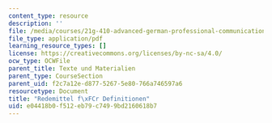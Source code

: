 ```yaml
---
content_type: resource
description: ''
file: /media/courses/21g-410-advanced-german-professional-communication-spring-2017/e04418b0f512eb79c7499bd2160618b7_21G_410s17_W10_M26.pdf
file_type: application/pdf
learning_resource_types: []
license: https://creativecommons.org/licenses/by-nc-sa/4.0/
ocw_type: OCWFile
parent_title: Texte und Materialien
parent_type: CourseSection
parent_uid: f2c7a12e-d877-5267-5e80-766a746597a6
resourcetype: Document
title: "Redemittel f\xFCr Definitionen"
uid: e04418b0-f512-eb79-c749-9bd2160618b7
---
```

